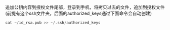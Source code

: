 追加公钥内容到授权文件尾部，登录到手机，将拷贝过去的文件，追加到授权文件(前提有这个ssh文件夹，后面的authorized_keys通过下面命令会自动创建)

```objectivec
cat ~/id_rsa.pub >> ~/.ssh/authorized_keys
```